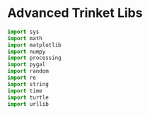 # Advanced Trinket Libs

```py
import sys
import math
import matplotlib
import numpy
import processing
import pygal
import random
import re
import string
import time
import turtle
import urllib
```
